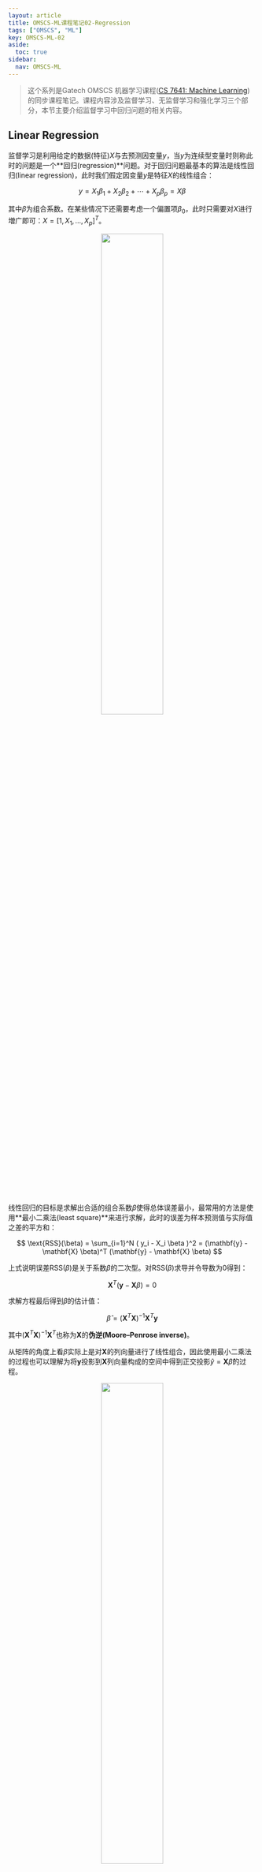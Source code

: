 ```yaml
---
layout: article
title: OMSCS-ML课程笔记02-Regression
tags: ["OMSCS", "ML"]
key: OMSCS-ML-02
aside:
  toc: true
sidebar:
  nav: OMSCS-ML
---
```


> 这个系列是Gatech OMSCS 机器学习课程([CS 7641: Machine Learning](https://omscs.gatech.edu/cs-7641-machine-learning))的同步课程笔记。课程内容涉及监督学习、无监督学习和强化学习三个部分，本节主要介绍监督学习中回归问题的相关内容。
<!--more-->

## Linear Regression

监督学习是利用给定的数据(特征)$X$与去预测因变量$y$，当$y$为连续型变量时则称此时的问题是一个**回归(regression)**问题。对于回归问题最基本的算法是线性回归(linear regression)，此时我们假定因变量$y$是特征$X$的线性组合：

$$
y = X_1 \beta_1 + X_2 \beta_2 + \cdots + X_p \beta_p = X \beta
$$

其中$\beta$为组合系数。在某些情况下还需要考虑一个偏置项$\beta_0$，此时只需要对$X$进行増广即可：$X = [1, X_1, ..., X_p]^T$。

<div align=center>
<img src="https://i.imgur.com/SuWVYEL.png" width="50%">
</div>

线性回归的目标是求解出合适的组合系数$\beta$使得总体误差最小，最常用的方法是使用**最小二乘法(least square)**来进行求解，此时的误差为样本预测值与实际值之差的平方和：

$$
\text{RSS}(\beta) = \sum_{i=1}^N ( y_i - X_i \beta )^2 = (\mathbf{y} - \mathbf{X} \beta)^T (\mathbf{y} - \mathbf{X} \beta)
$$

上式说明误差$\text{RSS}(\beta)$是关于系数$\beta$的二次型。对$\text{RSS}(\beta)$求导并令导数为0得到：

$$
\mathbf{X}^T (\mathbf{y} - \mathbf{X} \beta) = 0
$$

求解方程最后得到$\beta$的估计值：

$$
\hat{\beta} = (\mathbf{X}^T \mathbf{X})^{-1} \mathbf{X}^T \mathbf{y}
$$

其中$(\mathbf{X}^T \mathbf{X})^{-1} \mathbf{X}^T$也称为$\mathbf{X}$的**伪逆(Moore–Penrose inverse)**。

从矩阵的角度上看$\beta$实际上是对$\mathbf{X}$的列向量进行了线性组合，因此使用最小二乘法的过程也可以理解为将$\mathbf{y}$投影到$\mathbf{X}$列向量构成的空间中得到正交投影$\hat{y} = \mathbf{X} \hat{\beta}$的过程。

<div align=center>
<img src="https://i.imgur.com/Oej54wY.png" width="50%">
</div>

## Polynomial Regression

在某些情况下因变量$y$与特征$X$不存在线性关系，此时直接使用线性回归算法不会有比较好的结果，因此需要对样本的特征进行增强。比较常用的做法是引入特征的高次项作为新的特征：

$$
y = \beta_0 +  X \beta_1 + X^2 \beta_2 + \cdots + X^p \beta_p = X \beta
$$

我们称此时的回归问题为**多项式回归(polynomial regression)**。对于多项式回归同样可以按线性回归进行求解，只需要重新构造数据特征矩阵$\mathbf{X}$即可。

<div align=center>
<img src="https://upload.wikimedia.org/wikipedia/commons/8/8b/Polyreg_scheffe.svg" width="50%">
</div>

需要主要的是使用多项式回归时需要对特征的次数$p$进行控制：若$p$比较小则模型的行为会趋近于一般的线性模型，可能无法处理相对复杂的问题；若$p$很大则很容易出现过拟合的现象。实际中一般会结合交叉验证来选择合适的次数。

## Cross Validation

本节最后来简单介绍下**交叉验证(cross validation)**的内容。我们可以把数据集上的样本看做是从某个总体分布中进行抽样的结果，显然我们希望能在已有的数据集上去估计模型在总体分布上的性能。交叉验证提供了通过已有数据估计模型泛化能力的方法，其中比较常用的方法是**k-fold交叉验证(k-fold cross-validation)**：把训练数据随机打乱并均分为k份，然后每次训练选择其中的一份来测试模型性能其他的用来训练，最后不断轮换测试数据并取模型在轮换性能的平均值作为模型的性能。

<div align=center>
<img src="https://upload.wikimedia.org/wikipedia/commons/4/4b/KfoldCV.gif" width="63%">
</div>

k-fold交叉验证的一种极端情况是取k为训练数据总数，此时每次只在一个数据点上进行验证并需要对整个数据集进行遍历。称这种交叉验证方法为**留一法(leave-one-out cross-validation)**：

<div align=center>
<img src="https://upload.wikimedia.org/wikipedia/commons/c/c7/LOOCV.gif" width="50%">
</div>

通过交叉验证我们可以从有限的数据中获得尽可能多的有效信息，从而最大限度地利用已有的数据。同时我们可以通过交叉验证来选择模型的超参数从而避免出现过拟合等问题。

## Reference
- [Chapter 3: Linear Methods for Regression](https://web.stanford.edu/~hastie/ElemStatLearn/printings/ESLII_print12_toc.pdf#page=62)
- [Polynomial Regression](https://en.wikipedia.org/wiki/Polynomial_regression)
- [Cross Validation](https://en.wikipedia.org/wiki/Cross-validation_(statistics))